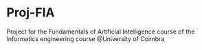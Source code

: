 # Proj-FIA

Project for the Fundamentals of Artificial Intelligence course of the Informatics engineering course @University of Coimbra
